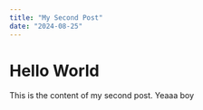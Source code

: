 ```yaml
---
title: "My Second Post"
date: "2024-08-25"
---
```


# Hello World

This is the content of my second post. Yeaaa boy
